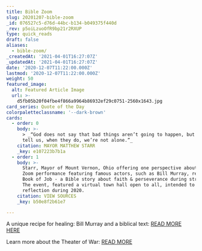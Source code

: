 ```yaml
---
title: Bible Zoom
slug: 20201207-bible-zoom
_id: 076527c5-d76d-44bc-b134-b049375f440d
_rev: p5oiLzuoOfR9bp21r2RXUP
type: quick_reads
draft: false
aliases:
  - bible-zoom/
_createdAt: '2021-04-01T16:27:07Z'
_updatedAt: '2021-04-01T16:27:07Z'
date: '2020-12-07T11:22:00.000Z'
lastmod: '2020-12-07T11:22:00.000Z'
weight: 50
featured_image:
  alt: Featured Article Image
  url: >-
    d5fb05b20f04fbe4f866a9964b86932ef29c0751-2560x1643.jpg
card_series: Quote of the Day
colorpaletteclassname: '--dark-brown'
cards:
  - order: 0
    body: >-
      > _“God does not say that bad things aren’t going to happen, but He does
      tell us, when they do, we’re not alone.”_
    citation: MAYOR MATTHEW STARR
    _key: e107223b7b1a
  - order: 1
    body: >-
      Starr, Mayor of Mount Vernon, Ohio offering one perspective about a live
      Zoom performance featuring famous actors, such as Bill Murray, reading the
      Book of Job - a Bible story about faith & perseverance during struggle.
      The event, featured a virtual town hall open to all, intended to spark
      reflection during 2020.
    citation: VIEW SOURCES
    _key: b50e8f2b61e7

---
```

A unique recipe for healing: Bill Murray and a biblical text: [READ MORE HERE](https://apnews.com/article/lifestyle-health-bill-murray-coronavirus-pandemic-elections-560051528be6d9727f8c32dbba5d536d)

Learn more about the Theater of War: [READ MORE](https://theaterofwar.com/about)